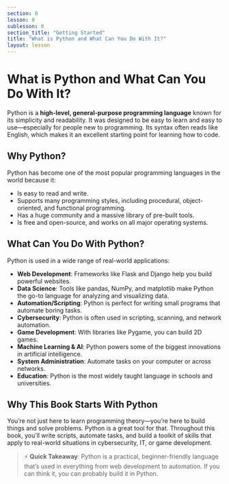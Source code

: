```yaml
---
section: 0
lesson: 0
sublesson: 0
section_title: "Getting Started"
title: "What is Python and What Can You Do With It?"
layout: lesson
---
```


# What is Python and What Can You Do With It?

Python is a **high-level, general-purpose programming language** known for its simplicity and readability. It was designed to be easy to learn and easy to use—especially for people new to programming. Its syntax often reads like English, which makes it an excellent starting point for learning how to code.

## Why Python?

Python has become one of the most popular programming languages in the world because it:

- Is easy to read and write.
- Supports many programming styles, including procedural, object-oriented, and functional programming.
- Has a huge community and a massive library of pre-built tools.
- Is free and open-source, and works on all major operating systems.

## What Can You Do With Python?

Python is used in a wide range of real-world applications:

- **Web Development**: Frameworks like Flask and Django help you build powerful websites.
- **Data Science**: Tools like pandas, NumPy, and matplotlib make Python the go-to language for analyzing and visualizing data.
- **Automation/Scripting**: Python is perfect for writing small programs that automate boring tasks.
- **Cybersecurity**: Python is often used in scripting, scanning, and network automation.
- **Game Development**: With libraries like Pygame, you can build 2D games.
- **Machine Learning & AI**: Python powers some of the biggest innovations in artificial intelligence.
- **System Administration**: Automate tasks on your computer or across networks.
- **Education**: Python is the most widely taught language in schools and universities.

## Why This Book Starts With Python

You’re not just here to learn programming theory—you’re here to build things and solve problems. Python is a great tool for that. Throughout this book, you’ll write scripts, automate tasks, and build a toolkit of skills that apply to real-world situations in cybersecurity, IT, or game development.

> ⚡ **Quick Takeaway**: Python is a practical, beginner-friendly language that’s used in everything from web development to automation. If you can think it, you can probably build it in Python.
